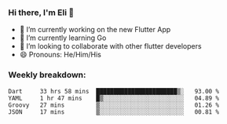 ### Hi there, I'm Eli 👋
- 🔭 I’m currently working on the new Flutter App
- 🌱 I’m currently learning Go
- 🦄 I’m looking to collaborate with other flutter developers
- 😄 Pronouns: He/Him/His

### Weekly breakdown:
<!--START_SECTION:waka-->
```text
Dart     33 hrs 58 mins  ███████████████████████▒░   93.00 % 
YAML     1 hr 47 mins    █▒░░░░░░░░░░░░░░░░░░░░░░░   04.89 % 
Groovy   27 mins         ▒░░░░░░░░░░░░░░░░░░░░░░░░   01.26 % 
JSON     17 mins         ▒░░░░░░░░░░░░░░░░░░░░░░░░   00.81 % 
```
<!--END_SECTION:waka-->
